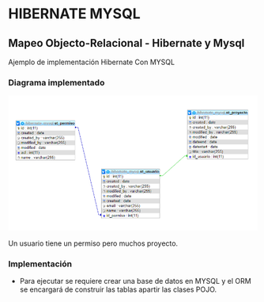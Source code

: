 # HIBERNATE MYSQL

## Mapeo Objecto-Relacional - Hibernate y  Mysql

Ajemplo de implementación Hibernate Con MYSQL

### Diagrama implementado
![alt text](https://raw.githubusercontent.com/rclaros/hibernate-mysql/master/modelo_hibernate_mysql.png)


Un usuario tiene un permiso pero muchos proyecto.

### Implementación
- Para ejecutar se requiere crear una base de datos en MYSQL y el ORM se encargará de construir las tablas apartir las clases POJO.

